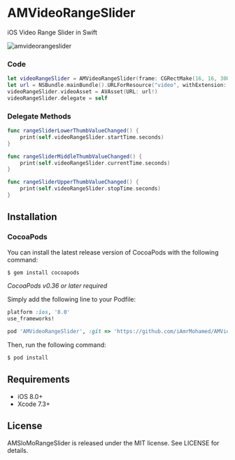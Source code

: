 AMVideoRangeSlider
============

iOS Video Range Slider in Swift

![amvideorangeslider](https://cloud.githubusercontent.com/assets/8356318/17717975/9cac9d66-6411-11e6-8ce5-2e0a9b0f479b.gif)

### Code

```swift
let videoRangeSlider = AMVideoRangeSlider(frame: CGRectMake(16, 16, 300, 20))
let url = NSBundle.mainBundle().URLForResource("video", withExtension: "mp4")
videoRangeSlider.videoAsset = AVAsset(URL: url!)
videoRangeSlider.delegate = self
```

### Delegate Methods

```swift
func rangeSliderLowerThumbValueChanged() {
    print(self.videoRangeSlider.startTime.seconds)
}

func rangeSliderMiddleThumbValueChanged() {
    print(self.videoRangeSlider.currentTime.seconds)
}

func rangeSliderUpperThumbValueChanged() {
    print(self.videoRangeSlider.stopTime.seconds)
}
```

## Installation

### CocoaPods

You can install the latest release version of CocoaPods with the following command:

```bash
$ gem install cocoapods
```

*CocoaPods v0.36 or later required*

Simply add the following line to your Podfile:

```ruby
platform :ios, '8.0' 
use_frameworks!

pod 'AMVideoRangeSlider', :git => 'https://github.com/iAmrMohamed/AMVideoRangeSlider.git' 
```

Then, run the following command:

```bash
$ pod install
```

## Requirements

- iOS 8.0+
- Xcode 7.3+

## License

AMSloMoRangeSlider is released under the MIT license. See LICENSE for details.
